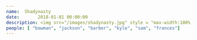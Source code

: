 ```yaml
---
name:  Shadynasty
date:       2018-01-01 00:00:00
description: <img src="/images/shadynasty.jpg" style = "max-width:100%;"/> <br> As the Gang makes fun of Frank as he makes a hoagie inside of his mouth, an old man arrives. Frank and the man begin fighting. After Frank smashes a beer bottle on his head, he introduces him as his older brother Gino. The two bicker with each other about stealing the love of each other's lives from each other. The rest of the gang pulls up seats to hear about the story which takes place in the 1960s. When Frank was 19, Gino got him a job at a jazz club and he fell in love with a girl named Shadynasty. The Reynolds brothers eventually opened up their own club. Shadynasty's former lover Reggie came to politely yell at Frank and Gino beat him up. Gino and Reggie were sent to prison, and once they got out Gino was addicted to cocaine which Frank didn't approve of. Reggie later came to the club as a Black Panther to politely give a pamphlet to Gino, but Frank was worried he was reaching for a gun so he shoots Reggie in the arm. Frank doing cocaine From BTS-video Frank flees to South America where he worked in quality control at a cocaine farm. He missed Shadynasty too much after two years so he returned to find her in the arms of Gino. She is also addicted to cocaine and he makes her choose between him and drugs and she chose drugs. Gino says that she left him soon after. He says that he found love letters that he believed to be Frank's. The gang then reads in a letter that she will be at the airport. The gang then goes to the airport to find Shadynasty with Reggie. Reggie is detained by airport security, as he is apparently on the no-fly list, and Frank and Gino leave, saying that Shadynasty didn't really age well anyway.<img src="/images/shadynastyteam.jpg" style = "max-width:100%" /> <br>
people: [ "bowman", "jackson", "barber", "kyle", "sam", "frances"]
---
```


